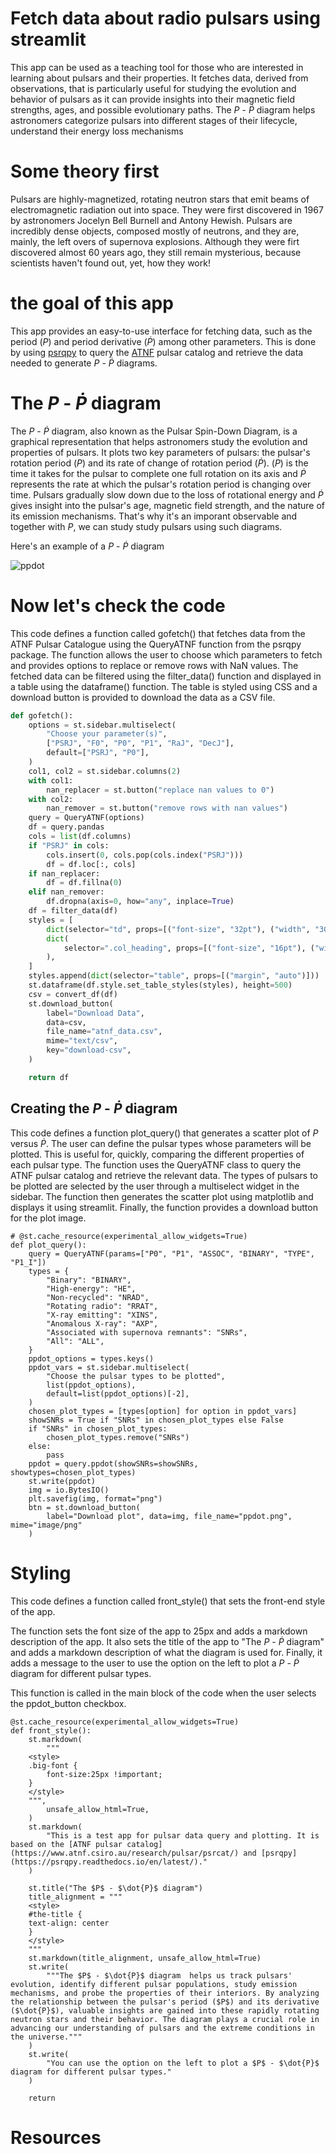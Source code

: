 # Fetch data about radio pulsars using streamlit
This app can be used as a teaching tool for those who are interested in learning about pulsars and their properties. It fetches data, derived from observations, that is particularly useful for studying the evolution and behavior of pulsars as it can provide insights into their magnetic field strengths, ages, and possible evolutionary paths. The $P$ - $\dot{P}$ diagram helps astronomers categorize pulsars into different stages of their lifecycle, understand their energy loss mechanisms

# Some theory first
Pulsars are highly-magnetized, rotating neutron stars that emit beams of electromagnetic radiation out into space. They were first discovered in 1967 by astronomers Jocelyn Bell Burnell and Antony Hewish. Pulsars are incredibly dense objects, composed mostly of neutrons, and they are, mainly, the left overs of supernova explosions. Although they were firt discovered almost 60 years ago, they still remain mysterious, because scientists haven't found out, yet, how they work!


# the goal of this app
This app provides an easy-to-use interface for fetching data, such as the period ($P$) and period derivative ($\dot{P}$) among other parameters.
This is done by using [psrqpy](https://psrqpy.readthedocs.io/en/latest/) to query the [ATNF](https://www.atnf.csiro.au/) pulsar catalog and retrieve the data needed to generate $P$ - $\dot{P}$ diagrams.

<!-- Furthermore, the app can generate $P$ - $\dot{P}$ diagrams, which can be used to gain insights into the behavior of pulsars and the extreme conditions of theenvironments close to their vicinities. -->

# The $P$ - $\dot{P}$ diagram

The $P$ - $\dot{P}$ diagram, also known as the Pulsar Spin-Down Diagram, is a graphical representation that helps astronomers study the evolution and properties of pulsars. It plots two key parameters of pulsars: the pulsar's rotation period ($P$) and its rate of change of rotation period ($\dot{P}$). ($P$) is the time it takes for the pulsar to complete one full rotation on its axis and $\dot{P}$ represents the rate at which the pulsar's rotation period is changing over time. Pulsars gradually slow down due to the loss of rotational energy and $\dot{P}$ gives insight into the pulsar's age, magnetic field strength, and the nature of its emission mechanisms. That's why it's an imporant observable and together with $P$,
we can study study pulsars using such diagrams.

Here's an example of a $P$ - $\dot{P}$ diagram

![ppdot](https://raw.githubusercontent.com/alexfilothodoros/streamlit_atnf_requests/main/ppdot.png)


# Now let's check the code

This code defines a function called gofetch() that fetches data from the ATNF Pulsar Catalogue using the QueryATNF function from the psrqpy package. The function allows the user to choose which parameters to fetch and provides options to replace or remove rows with NaN values. The fetched data can be filtered using the filter_data() function and displayed in a table using the dataframe() function. The table is styled using CSS and a download button is provided to download the data as a CSV file.

```python
def gofetch():
    options = st.sidebar.multiselect(
        "Choose your parameter(s)",
        ["PSRJ", "F0", "P0", "P1", "RaJ", "DecJ"],
        default=["PSRJ", "P0"],
    )
    col1, col2 = st.sidebar.columns(2)
    with col1:
        nan_replacer = st.button("replace nan values to 0")
    with col2:
        nan_remover = st.button("remove rows with nan values")
    query = QueryATNF(options)
    df = query.pandas
    cols = list(df.columns)
    if "PSRJ" in cols:
        cols.insert(0, cols.pop(cols.index("PSRJ")))
        df = df.loc[:, cols]
    if nan_replacer:
        df = df.fillna(0)
    elif nan_remover:
        df.dropna(axis=0, how="any", inplace=True)
    df = filter_data(df)
    styles = [
        dict(selector="td", props=[("font-size", "32pt"), ("width", "300px")]),
        dict(
            selector=".col_heading", props=[("font-size", "16pt"), ("width", "8000px")]
        ),
    ]
    styles.append(dict(selector="table", props=[("margin", "auto")]))
    st.dataframe(df.style.set_table_styles(styles), height=500)
    csv = convert_df(df)
    st.download_button(
        label="Download Data",
        data=csv,
        file_name="atnf_data.csv",
        mime="text/csv",
        key="download-csv",
    )

    return df
```


## Creating the $P$ - $\dot{P}$ diagram
This code defines a function plot_query() that generates a scatter plot of  $P$ versus $\dot{P}$. The user can define the pulsar types whose parameters will be plotted. This is useful for, quickly, comparing the different properties of each pulsar type. The function uses the QueryATNF class to query the ATNF pulsar catalog and retrieve the relevant data. The types of pulsars to be plotted are selected by the user through a multiselect widget in the sidebar. The function then generates the scatter plot using matplotlib and displays it using streamlit. Finally, the function provides a download button for the plot image.

```
# @st.cache_resource(experimental_allow_widgets=True)
def plot_query():
    query = QueryATNF(params=["P0", "P1", "ASSOC", "BINARY", "TYPE", "P1_I"])
    types = {
        "Binary": "BINARY",
        "High-energy": "HE",
        "Non-recycled": "NRAD",
        "Rotating radio": "RRAT",
        "X-ray emitting": "XINS",
        "Anomalous X-ray": "AXP",
        "Associated with supernova remnants": "SNRs",
        "All": "ALL",
    }
    ppdot_options = types.keys()
    ppdot_vars = st.sidebar.multiselect(
        "Choose the pulsar types to be plotted",
        list(ppdot_options),
        default=list(ppdot_options)[-2],
    )
    chosen_plot_types = [types[option] for option in ppdot_vars]
    showSNRs = True if "SNRs" in chosen_plot_types else False
    if "SNRs" in chosen_plot_types:
        chosen_plot_types.remove("SNRs")
    else:
        pass
    ppdot = query.ppdot(showSNRs=showSNRs, showtypes=chosen_plot_types)
    st.write(ppdot)
    img = io.BytesIO()
    plt.savefig(img, format="png")
    btn = st.download_button(
        label="Download plot", data=img, file_name="ppdot.png", mime="image/png"
    )
```
# Styling
This code defines a function called front_style() that sets the front-end style of the app. 

The function sets the font size of the app to 25px and adds a markdown description of the app. It also sets the title of the app to "The $P$ - $\dot{P}$ diagram" and adds a markdown description of what the diagram is used for. Finally, it adds a message to the user to use the option on the left to plot a $P$ - $\dot{P}$ diagram for different pulsar types.

This function is called in the main block of the code when the user selects the ppdot_button checkbox.


```
@st.cache_resource(experimental_allow_widgets=True)
def front_style():
    st.markdown(
        """
    <style>
    .big-font {
        font-size:25px !important;
    }
    </style>
    """,
        unsafe_allow_html=True,
    )
    st.markdown(
        "This is a test app for pulsar data query and plotting. It is based on the [ATNF pulsar catalog](https://www.atnf.csiro.au/research/pulsar/psrcat/) and [psrqpy](https://psrqpy.readthedocs.io/en/latest/)."
    )

    st.title("The $P$ - $\dot{P}$ diagram")
    title_alignment = """
    <style>
    #the-title {
    text-align: center
    }
    </style>
    """
    st.markdown(title_alignment, unsafe_allow_html=True)
    st.write(
        """The $P$ - $\dot{P}$ diagram  helps us track pulsars' evolution, identify different pulsar populations, study emission mechanisms, and probe the properties of their interiors. By analyzing the relationship between the pulsar's period ($P$) and its derivative ($\dot{P}$), valuable insights are gained into these rapidly rotating neutron stars and their behavior. The diagram plays a crucial role in advancing our understanding of pulsars and the extreme conditions in the universe."""
    )
    st.write(
        "You can use the option on the left to plot a $P$ - $\dot{P}$ diagram for different pulsar types."
    )

    return
```

# Resources

